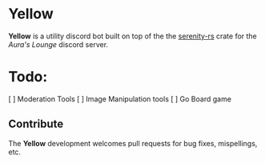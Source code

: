 # Yellow

**Yellow** is a utility discord bot built on top of the the [serenity-rs](https://github.com/serenity-rs/serenity) crate for the *Aura's Lounge* discord server.

# Todo:
[ ] Moderation Tools
[ ] Image Manipulation tools
[ ] Go Board game

## Contribute
The **Yellow** development welcomes pull requests for bug fixes, mispellings, etc.
